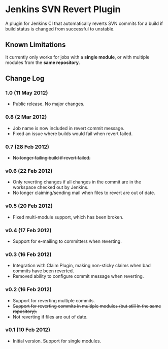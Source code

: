 Jenkins SVN Revert Plugin
=========================

A plugin for Jenkins CI that automatically reverts SVN commits for a build if build status is changed from successful to unstable.

Known Limitations
-----------------
It currently only works for jobs with a **single module**, or with multiple modules from the **same repository**.

Change Log
----------
### 1.0 (11 May 2012)
- Public release. No major changes.

### 0.8 (2 Mar 2012)

- Job name is now included in revert commit message.
- Fixed an issue where builds would fail when revert failed.

### 0.7 (28 Feb 2012)

- ~~No longer failing build if revert failed.~~

### v0.6 (22 Feb 2012)

- Only reverting changes if all changes in the commit are in the workspace checked out by Jenkins.
- No longer claiming/sending mail when files to revert are out of date.

### v0.5 (20 Feb 2012)

- Fixed multi-module support, which has been broken.

### v0.4 (17 Feb 2012)

- Support for e-mailing to committers when reverting.

### v0.3 (16 Feb 2012)

- Integration with Claim Plugin, making non-sticky claims when bad commits have been reverted.
- Removed ability to configure commit message when reverting.

### v0.2 (16 Feb 2012)

- Support for reverting multiple commits.
- ~~Support for reverting commits in multiple modules (but still in the same repository).~~
- Not reverting if files are out of date.

### v0.1 (10 Feb 2012)

- Initial version. Support for single modules.
